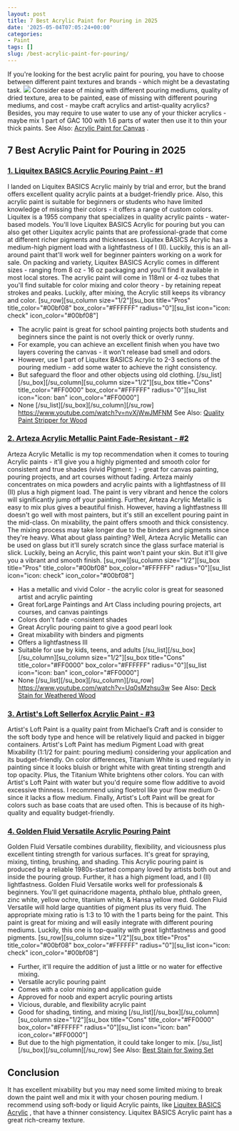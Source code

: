 ```yaml
---
layout: post
title: 7 Best Acrylic Paint for Pouring in 2025
date: '2025-05-04T07:05:24+00:00'
categories:
- Paint
tags: []
slug: /best-acrylic-paint-for-pouring/
---
```


If you're looking for the best acrylic paint for pouring, you have to choose between different paint textures and brands - which might be a devastating task.
![](/assets/img/12/Pest-Control.jpg)
Consider ease of mixing with different pouring mediums, quality of dried texture, area to be painted, ease of missing with different pouring mediums, and cost -
maybe craft acrylics and artist-quality acrylics?
Besides,
you may require to use water to use any of your thicker acrylics - maybe mix 1 part of GAC 100 with 1.6 parts of water then use it to thin your thick paints. See Also:
[Acrylic Paint for Canvas](https://pestpolicy.com/best-acrylic-paint-for-canvas/)
.
## 7 Best Acrylic Paint for Pouring in 2025
### [1. Liquitex BASICS Acrylic Pouring Paint - #1](https://www.amazon.com/dp/B004M56VU2/?tag=p-policy-20)
I landed on Liquitex BASICS Acrylic mainly by trial and error, but the brand offers excellent quality acrylic paints at a budget-friendly price.
[](https://www.amazon.com/dp/B004M56VU2/?tag=p-policy-20)
[](https://www.amazon.com/dp/B00B7EU1I4/?tag=p-policy-20)
[](https://www.amazon.com/dp/B0026SSW8G/?tag=p-policy-20)
[](https://www.amazon.com/dp/B0026SSW8G/?tag=p-policy-20)
[](https://www.amazon.com/dp/B000FFYLJQ/?tag=p-policy-20)
[](https://www.amazon.com/dp/B0026SSW8G/?tag=p-policy-20)
[](https://www.amazon.com/dp/B00IKVLXYI/?tag=p-policy-20)
[](https://www.amazon.com/dp/B00C0E0PR2/?tag=p-policy-20)
[](https://www.amazon.com/dp/B00MDVLOBS/?tag=p-policy-20)
[](https://www.amazon.com/dp/B00MV8MWEQ/?tag=p-policy-20)
Also, this acrylic paint is suitable for beginners or students who have limited knowledge of missing their colors - it offers a range of custom colors.
Liquitex is a 1955 company that specializes in quality acrylic paints - water-based models. You'll love Liquitex BASICS Acrylic for pouring but you can also get other Liquitex acrylic paints that are professional-grade that come at different richer pigments and thicknesses.
Liquitex BASICS Acrylic has a medium-high pigment load with a lightfastness of I (II). Luckily, this is an all-around paint that'll work well for beginner painters working on a work for sale.
On packing and variety, Liquitex BASICS Acrylic comes in different sizes - ranging from 8 oz - 16 oz packaging and you'll find it available in most local stores.
The
acrylic paint will come in 118ml or 4-oz tubes that you'll find suitable for color mixing and color theory - by retaining repeat strokes and peaks. Luckily, after mixing, the Acrylic still keeps its vibrancy and color.
[su_row][su_column size="1/2"][su_box title="Pros" title_color="#00bf08" box_color="#FFFFFF" radius="0"][su_list icon="icon: check" icon_color="#00bf08"]
- The acrylic paint is great for school painting projects both students and beginners since the paint is not overly thick or overly runny.
- For example, you can achieve an excellent finish when you have two layers covering the canvas - it won't release bad smell and odors.
- However, use 1 part of Liquitex BASICS Acrylic to 2-3 sections of the pouring medium - add some water to achieve the right consistency.
- But safeguard the floor and other objects using old clothing.
[/su_list][/su_box][/su_column][su_column size="1/2"][su_box title="Cons" title_color="#FF0000" box_color="#FFFFFF" radius="0"][su_list icon="icon: ban" icon_color="#FF0000"]
- None
[/su_list][/su_box][/su_column][/su_row]
https://www.youtube.com/watch?v=nvXjWwJMFNM
See Also:
[Quality Paint Stripper for Wood](https://pestpolicy.com/best-paint-stripper-for-wood/)
### [2. Arteza Acrylic Metallic Paint Fade-Resistant - #2](https://www.amazon.com/dp/B082BFFC3Y/?tag=p-policy-20)
Arteza Acrylic Metallic is my top recommendation when it comes to touring Acrylic paints - it'll give you a highly pigmented and smooth color for consistent and true shades (vivid Pigment: ) - great for canvas painting, pouring projects, and art courses without fading.
[](https://www.amazon.com/Metallic-Marmalade-Pigmented-Fade-Resistant-Non-Toxic/dp/B082BFFC3Y/ref=as_li_ss_il?ie=UTF8&linkCode=li2&tag=p-policy-20&linkId=1a0e0565df83d871866f88deee6579d7&language=en_US)
[](https://www.amazon.com/dp/B004M56VU2/?tag=p-policy-20)
[](https://www.amazon.com/dp/B00B7EU1I4/?tag=p-policy-20)
[](https://www.amazon.com/dp/B0026SSW8G/?tag=p-policy-20)
[](https://www.amazon.com/dp/B0026SSW8G/?tag=p-policy-20)
[](https://www.amazon.com/dp/B000FFYLJQ/?tag=p-policy-20)
[](https://www.amazon.com/dp/B0026SSW8G/?tag=p-policy-20)
[](https://www.amazon.com/dp/B00IKVLXYI/?tag=p-policy-20)
[](https://www.amazon.com/dp/B00C0E0PR2/?tag=p-policy-20)
[](https://www.amazon.com/dp/B00MDVLOBS/?tag=p-policy-20)
[](https://www.amazon.com/dp/B00MV8MWEQ/?tag=p-policy-20)
Arteza mainly concentrates on mica powders and acrylic paints with a lightfastness of III (II) plus a high pigment load. The paint is very vibrant and hence the colors will significantly jump off your painting. Further, Arteza Acrylic Metallic is easy to mix plus gives a beautiful finish.
However, having a lightfastness III doesn't go well with most painters, but it's still an excellent pouring paint in the mid-class. On mixability, the paint offers smooth and thick consistency. The mixing process may take longer due to the binders and pigments since they're heavy.
What about glass painting? Well, Arteza Acrylic Metallic can be used on glass but it'll surely scratch since the glass surface material is slick. Luckily, being an Acrylic, this paint won't paint your skin. But it'll give you a vibrant and smooth finish.
[su_row][su_column size="1/2"][su_box title="Pros" title_color="#00bf08" box_color="#FFFFFF" radius="0"][su_list icon="icon: check" icon_color="#00bf08"]
- Has a metallic and vivid Color - the acrylic color is great for seasoned artist and acrylic painting
- Great forLarge Paintings and Art Class including pouring projects, art courses, and canvas paintings
- Colors don't fade -consistent shades
- Great Acrylic pouring paint to give a good pearl look
- Great mixability with binders and pigments
- Offers a lightfastness III
- Suitable for use by kids, teens, and adults
[/su_list][/su_box][/su_column][su_column size="1/2"][su_box title="Cons" title_color="#FF0000" box_color="#FFFFFF" radius="0"][su_list icon="icon: ban" icon_color="#FF0000"]
- None
[/su_list][/su_box][/su_column][/su_row]
https://www.youtube.com/watch?v=Uq0sMzhsu3w
See Also:
[Deck Stain for Weathered Wood](https://pestpolicy.com/best-deck-stain-for-weathered-wood/)
### [3. Artist's Loft Sellerfox Acrylic Paint - #3](https://www.amazon.com/dp/B079TZ5SJD/?tag=p-policy-20)
Artist's Loft Paint is a quality paint from Michael’s Craft and is consider to the soft body type and hence will be relatively liquid and packed in bigger containers.
[](https://www.amazon.com/dp/B079TZ5SJD/ref=as_li_ss_il?&linkCode=li2&tag=p-policy-20&linkId=1b65295cd3562f34d516ff5229a61447&language=en_US)
[](https://www.amazon.com/Metallic-Marmalade-Pigmented-Fade-Resistant-Non-Toxic/dp/B082BFFC3Y/ref=as_li_ss_il?ie=UTF8&linkCode=li2&tag=p-policy-20&linkId=1a0e0565df83d871866f88deee6579d7&language=en_US)
[](https://www.amazon.com/dp/B004M56VU2/?tag=p-policy-20)
[](https://www.amazon.com/dp/B00B7EU1I4/?tag=p-policy-20)
[](https://www.amazon.com/dp/B0026SSW8G/?tag=p-policy-20)
[](https://www.amazon.com/dp/B0026SSW8G/?tag=p-policy-20)
[](https://www.amazon.com/dp/B000FFYLJQ/?tag=p-policy-20)
[](https://www.amazon.com/dp/B0026SSW8G/?tag=p-policy-20)
[](https://www.amazon.com/dp/B00IKVLXYI/?tag=p-policy-20)
[](https://www.amazon.com/dp/B00C0E0PR2/?tag=p-policy-20)
[](https://www.amazon.com/dp/B00MDVLOBS/?tag=p-policy-20)
[](https://www.amazon.com/dp/B00MV8MWEQ/?tag=p-policy-20)
Artist's Loft Paint has medium Pigment Load with great Mixability (1:1/2 for paint: pouring medium) considering your application and its budget-friendly.
On color differences, Titanium White is used regularly in painting since it looks bluish or bright white with great tinting strength and top opacity. Plus, the Titanium White brightens other colors.
You can with Artist's Loft Paint with water but you'd require some flow additive to avoid excessive thinness. I recommend using floetrol like your flow medium 0- since it lacks a flow medium.
Finally, Artist's Loft Paint will be great for colors such as base coats that are used often. This is because of its high-quality and equality budget-friendly.
### [4. Golden Fluid Versatile Acrylic Pouring Paint](https://www.amazon.com/dp/B0027A3GOI/?tag=p-policy-20)
Golden Fluid Versatile combines durability, flexibility, and viciousness plus excellent tinting strength for various surfaces. It's great for spraying, mixing, tinting, brushing, and shading.
[](https://www.amazon.com/dp/B0027A3GOI/ref=as_li_ss_il?&linkCode=li2&tag=p-policy-20&linkId=6d40cb2c233865595583cc7af71fa864&language=en_US)
[](https://www.amazon.com/Metallic-Marmalade-Pigmented-Fade-Resistant-Non-Toxic/dp/B082BFFC3Y/ref=as_li_ss_il?ie=UTF8&linkCode=li2&tag=p-policy-20&linkId=1a0e0565df83d871866f88deee6579d7&language=en_US)
[](https://www.amazon.com/dp/B004M56VU2/?tag=p-policy-20)
[](https://www.amazon.com/dp/B00B7EU1I4/?tag=p-policy-20)
[](https://www.amazon.com/dp/B0026SSW8G/?tag=p-policy-20)
[](https://www.amazon.com/dp/B0026SSW8G/?tag=p-policy-20)
[](https://www.amazon.com/dp/B000FFYLJQ/?tag=p-policy-20)
[](https://www.amazon.com/dp/B0026SSW8G/?tag=p-policy-20)
[](https://www.amazon.com/dp/B00IKVLXYI/?tag=p-policy-20)
[](https://www.amazon.com/dp/B00C0E0PR2/?tag=p-policy-20)
[](https://www.amazon.com/dp/B00MDVLOBS/?tag=p-policy-20)
[](https://www.amazon.com/dp/B00MV8MWEQ/?tag=p-policy-20)
This Acrylic pouring paint is produced by a reliable 1980s-started company loved by artists both out and inside the pouring group. Further, it has a high pigment load, and I (II) lightfastness.
Golden Fluid Versatile works well for professionals & beginners. You'll get quinacridone magenta, phthalo blue, phthalo green, zinc white, yellow ochre, titanium white, & Hansa yellow med.
Golden Fluid Versatile will hold large quantities of pigment plus its very fluid. The appropriate mixing ratio is 1:3 to 10 with the 1 parts being for the paint.
This paint is great for mixing and will easily integrate with different pouring mediums. Luckily, this one is top-quality with great lightfastness and good pigments.
[su_row][su_column size="1/2"][su_box title="Pros" title_color="#00bf08" box_color="#FFFFFF" radius="0"][su_list icon="icon: check" icon_color="#00bf08"]
- Further, it'll require the addition of just a little or no water for effective mixing.
- Versatile acrylic pouring paint
- Comes with a color mixing and application guide
- Approved for noob and expert acrylic pouring artists
- Vicious, durable, and flexibility acrylic paint
- Good for shading, tinting, and mixing
[/su_list][/su_box][/su_column][su_column size="1/2"][su_box title="Cons" title_color="#FF0000" box_color="#FFFFFF" radius="0"][su_list icon="icon: ban" icon_color="#FF0000"]
- But due to the high pigmentation, it could take longer to mix.
[/su_list][/su_box][/su_column][/su_row]
See Also:
[Best Stain for Swing Set](https://pestpolicy.com/best-stain-for-swing-set/)
## Conclusion
It has excellent mixability but you may need some limited mixing to break down the paint well and mix it with your chosen pouring medium.
I recommend using soft-body or
liquid Acrylic paints, like
[Liquitex BASICS Acrylic](https://www.amazon.com/dp/B004M56VU2/?tag=p-policy-20)
, that have a thinner consistency. Liquitex BASICS Acrylic paint has a great rich-creamy texture.
